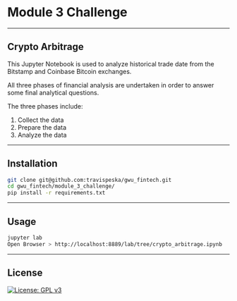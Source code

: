 # Module 3 Challenge

---

## Crypto Arbitrage

This Jupyter Notebook is used to analyze historical trade date from the Bitstamp and Coinbase Bitcoin exchanges.  

All three phases of financial analysis are undertaken in order to answer some final analytical questions. 

The three phases include:
1. Collect the data
2. Prepare the data
3. Analyze the data

---

## Installation

```sh
git clone git@github.com:travispeska/gwu_fintech.git
cd gwu_fintech/module_3_challenge/
pip install -r requirements.txt
```

---

## Usage

```sh
jupyter lab
Open Browser > http://localhost:8889/lab/tree/crypto_arbitrage.ipynb
```

---

## License

[![License: GPL v3](https://img.shields.io/badge/License-GPLv3-blue.svg)](https://www.gnu.org/licenses/gpl-3.0)
